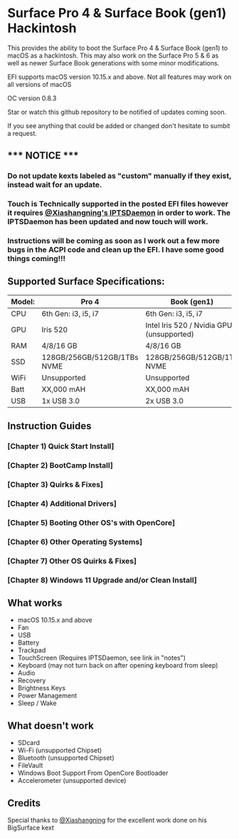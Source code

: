 # Surface Pro 4 & Surface Book (gen1) Hackintosh
This provides the ability to boot the Surface Pro 4 &amp; Surface Book (gen1) to macOS as a hackintosh. This may also work on the Surface Pro 5 &amp; 6 as well as newer Surface Book generations with some minor modifications. 

EFI supports macOS version 10.15.x and above. Not all features may work on all versions of macOS

OC version 0.8.3

Star or watch this github repository to be notified of updates coming soon. 

If you see anything that could be added or changed don't hesitate to sumbit a request.


## *** NOTICE ***
### Do not update kexts labeled as "custom" manually if they exist, instead wait for an update. 
### Touch is Technically supported in the posted EFI files however it requires [@Xiashangning's IPTSDaemon](https://github.com/Xiashangning/IPTSDaemon) in order to work. The IPTSDaemon has been updated and now touch will work.
### Instructions will be coming as soon as I work out a few more bugs in the ACPI code and clean up the EFI. I have some good things coming!!!

## Supported Surface Specifications:

| Model: | Pro 4 | Book (gen1) |
|---|----------|----------|
|CPU| 6th Gen: i3, i5, i7 | 6th Gen: i3, i5, i7|
|GPU| Iris 520 | Intel Iris 520 / Nvidia GPU (unsupported) |
|RAM| 4/8/16 GB | 4/8/16 GB |
|SSD| 128GB/256GB/512GB/1TBs NVME | 128GB/256GB/512GB/1TB NVME |
|WiFi| Unsupported | Unsupported |
|Batt| XX,000 mAH | XX,000 mAH |
|USB| 1x USB 3.0 | 2x USB 3.0 |




## Instruction Guides

### [Chapter 1) Quick Start Install]
### [Chapter 2) BootCamp Install]
### [Chapter 3) Quirks & Fixes]
### [Chapter 4) Additional Drivers]
### [Chapter 5) Booting Other OS's with OpenCore]
### [Chapter 6) Other Operating Systems]
### [Chapter 7) Other OS Quirks & Fixes]
### [Chapter 8) Windows 11 Upgrade and/or Clean Install]


## What works 

- macOS 10.15.x and above
- Fan
- USB
- Battery
- Trackpad
- TouchScreen (Requires IPTSDaemon, see link in "notes")
- Keyboard (may not turn back on after opening keyboard from sleep)
- Audio
- Recovery
- Brightness Keys
- Power Management
- Sleep / Wake




## What doesn't work

- SDcard
- Wi-Fi (unsupported Chipset)
- Bluetooth (unsupported Chipset)
- FileVault
- Windows Boot Support From OpenCore Bootloader
- Accelerometer (unsupported device)


## Credits
Special thanks to [@Xiashangning](https://github.com/Xiashangning) for the excellent work done on his BigSurface kext<br>


